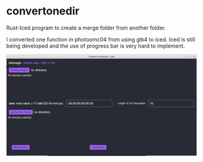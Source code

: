 # convertonedir
Rust-Iced program to create a merge folder from another folder.

I converted one function in photoomc04 from using gtk4 to iced. Iced is still being developed and the use of progress bar is very hard to implement.

<img src="image/convone1310.png" width="800px" />
